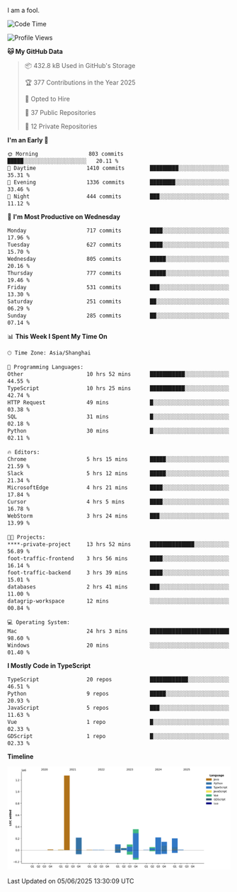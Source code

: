 I am a fool.

<!--START_SECTION:waka-->
![Code Time](http://img.shields.io/badge/Code%20Time-3%2C118%20hrs%2033%20mins-blue)

![Profile Views](http://img.shields.io/badge/Profile%20Views-3-blue)

**🐱 My GitHub Data** 

> 📦 432.8 kB Used in GitHub's Storage 
 > 
> 🏆 377 Contributions in the Year 2025
 > 
> 💼 Opted to Hire
 > 
> 📜 37 Public Repositories 
 > 
> 🔑 12 Private Repositories 
 > 
**I'm an Early 🐤** 

```text
🌞 Morning                803 commits         █████░░░░░░░░░░░░░░░░░░░░   20.11 % 
🌆 Daytime                1410 commits        █████████░░░░░░░░░░░░░░░░   35.31 % 
🌃 Evening                1336 commits        ████████░░░░░░░░░░░░░░░░░   33.46 % 
🌙 Night                  444 commits         ███░░░░░░░░░░░░░░░░░░░░░░   11.12 % 
```
📅 **I'm Most Productive on Wednesday** 

```text
Monday                   717 commits         ████░░░░░░░░░░░░░░░░░░░░░   17.96 % 
Tuesday                  627 commits         ████░░░░░░░░░░░░░░░░░░░░░   15.70 % 
Wednesday                805 commits         █████░░░░░░░░░░░░░░░░░░░░   20.16 % 
Thursday                 777 commits         █████░░░░░░░░░░░░░░░░░░░░   19.46 % 
Friday                   531 commits         ███░░░░░░░░░░░░░░░░░░░░░░   13.30 % 
Saturday                 251 commits         ██░░░░░░░░░░░░░░░░░░░░░░░   06.29 % 
Sunday                   285 commits         ██░░░░░░░░░░░░░░░░░░░░░░░   07.14 % 
```


📊 **This Week I Spent My Time On** 

```text
🕑︎ Time Zone: Asia/Shanghai

💬 Programming Languages: 
Other                    10 hrs 52 mins      ███████████░░░░░░░░░░░░░░   44.55 % 
TypeScript               10 hrs 25 mins      ███████████░░░░░░░░░░░░░░   42.74 % 
HTTP Request             49 mins             █░░░░░░░░░░░░░░░░░░░░░░░░   03.38 % 
SQL                      31 mins             █░░░░░░░░░░░░░░░░░░░░░░░░   02.18 % 
Python                   30 mins             █░░░░░░░░░░░░░░░░░░░░░░░░   02.11 % 

🔥 Editors: 
Chrome                   5 hrs 15 mins       █████░░░░░░░░░░░░░░░░░░░░   21.59 % 
Slack                    5 hrs 12 mins       █████░░░░░░░░░░░░░░░░░░░░   21.34 % 
MicrosoftEdge            4 hrs 21 mins       ████░░░░░░░░░░░░░░░░░░░░░   17.84 % 
Cursor                   4 hrs 5 mins        ████░░░░░░░░░░░░░░░░░░░░░   16.78 % 
WebStorm                 3 hrs 24 mins       ███░░░░░░░░░░░░░░░░░░░░░░   13.99 % 

🐱‍💻 Projects: 
****-private-project     13 hrs 52 mins      ██████████████░░░░░░░░░░░   56.89 % 
foot-traffic-frontend    3 hrs 56 mins       ████░░░░░░░░░░░░░░░░░░░░░   16.14 % 
foot-traffic-backend     3 hrs 39 mins       ████░░░░░░░░░░░░░░░░░░░░░   15.01 % 
databases                2 hrs 41 mins       ███░░░░░░░░░░░░░░░░░░░░░░   11.00 % 
datagrip-workspace       12 mins             ░░░░░░░░░░░░░░░░░░░░░░░░░   00.84 % 

💻 Operating System: 
Mac                      24 hrs 3 mins       █████████████████████████   98.60 % 
Windows                  20 mins             ░░░░░░░░░░░░░░░░░░░░░░░░░   01.40 % 
```

**I Mostly Code in TypeScript** 

```text
TypeScript               20 repos            ████████████░░░░░░░░░░░░░   46.51 % 
Python                   9 repos             █████░░░░░░░░░░░░░░░░░░░░   20.93 % 
JavaScript               5 repos             ███░░░░░░░░░░░░░░░░░░░░░░   11.63 % 
Vue                      1 repo              █░░░░░░░░░░░░░░░░░░░░░░░░   02.33 % 
GDScript                 1 repo              █░░░░░░░░░░░░░░░░░░░░░░░░   02.33 % 
```



**Timeline**

![Lines of Code chart](https://raw.githubusercontent.com/VeejaLiu/VeejaLiu/master/assets/bar_graph.png)


 Last Updated on 05/06/2025 13:30:09 UTC
<!--END_SECTION:waka-->
